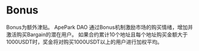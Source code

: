 # Bonus

Bonus为额外津贴。 ApePark DAO 通过Bonus机制激励市场的购买情绪，增加并激活购买Bargain的潜在用户。 如果合约累计10个地址且每个地址购买金额大于1000USDT时，奖金将对购买1000USDT以上的用户进行加权平均。
